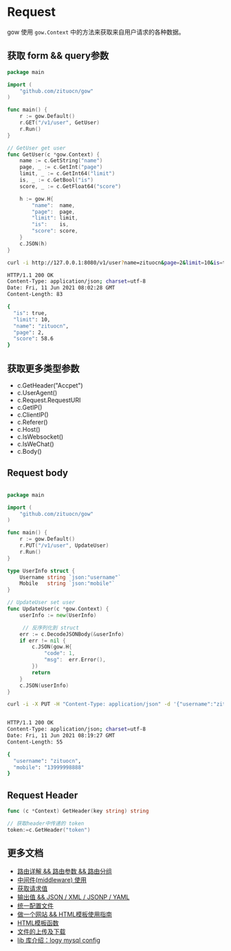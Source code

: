 # Request

gow 使用 ` gow.Context ` 中的方法来获取来自用户请求的各种数据。

## 获取 form && query参数

```go
package main

import (
    "github.com/zituocn/gow"
)

func main() {
    r := gow.Default()
    r.GET("/v1/user", GetUser)
    r.Run()
}

// GetUser get user
func GetUser(c *gow.Context) {
    name := c.GetString("name")
    page, _ := c.GetInt("page")
    limit, _ := c.GetInt64("limit")
    is, _ := c.GetBool("is")
    score, _ := c.GetFloat64("score")

    h := gow.H{
        "name":  name,
        "page":  page,
        "limit": limit,
        "is":    is,
        "score": score,
    }
    c.JSON(h)
}

```


```sh
curl -i http://127.0.0.1:8080/v1/user?name=zituocn&page=2&limit=10&is=true&score=58.6

HTTP/1.1 200 OK
Content-Type: application/json; charset=utf-8
Date: Fri, 11 Jun 2021 08:02:28 GMT
Content-Length: 83

{
  "is": true,
  "limit": 10,
  "name": "zituocn",
  "page": 2,
  "score": 58.6
}

```

## 获取更多类型参数

* c.GetHeader("Accpet")
* c.UserAgent()
* c.Request.RequestURI
* c.GetIP()
* c.ClientIP()
* c.Referer()
* c.Host()
* c.IsWebsocket()
* c.IsWeChat()
* c.Body()


## Request body

```go

package main

import (
    "github.com/zituocn/gow"
)

func main() {
    r := gow.Default()
    r.PUT("/v1/user", UpdateUser)
    r.Run()
}

type UserInfo struct {
    Username string `json:"username"`
    Mobile   string `json:"mobile"`
}

// UpdateUser set user
func UpdateUser(c *gow.Context) {
    userInfo := new(UserInfo)

     // 反序列化到 struct
    err := c.DecodeJSONBody(&userInfo) 
    if err != nil {
        c.JSON(gow.H{
            "code": 1,
            "msg":  err.Error(),
        })
        return
    }
    c.JSON(userInfo)
}

```


```sh
curl -i -X PUT -H "Content-Type: application/json" -d '{"username":"zituocn","mobile":"13999998888"}' http://127.0.0.1:8080/v1/user


HTTP/1.1 200 OK
Content-Type: application/json; charset=utf-8
Date: Fri, 11 Jun 2021 08:19:27 GMT
Content-Length: 55

{
  "username": "zituocn",
  "mobile": "13999998888"
}
```

## Request Header

```go
func (c *Context) GetHeader(key string) string 
```

```go
// 获取header中传递的 token
token:=c.GetHeader("token")
```

## 更多文档

* [路由详解 && 路由参数 && 路由分组](https://github.com/zituocn/gow/blob/main/docs/route.md)
* [中间件(middleware) 使用](https://github.com/zituocn/gow/blob/main/docs/middleware.md)
* [获取请求值](https://github.com/zituocn/gow/blob/main/docs/request.md)
* [输出值 && JSON / XML / JSONP / YAML](https://github.com/zituocn/gow/blob/main/docs/response.md)
* [统一配置文件](https://github.com/zituocn/gow/blob/main/docs/config.md)
* [做一个网站 && HTML模板使用指南](https://github.com/zituocn/gow/blob/main/docs/website.md)
* [HTML模板函数](https://github.com/zituocn/gow/blob/main/docs/html.md)
* [文件的上传及下载](https://github.com/zituocn/gow/blob/main/docs/upload.md)
* [lib 库介绍：logy mysql config ](https://github.com/zituocn/gow/blob/main/docs/lib.md)